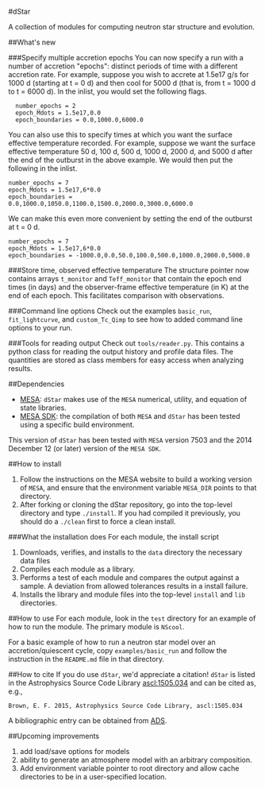 #dStar

A collection of modules for computing neutron star structure and evolution.

##What's new

###Specify multiple accretion epochs
You can now specify a run with a number of accretion "epochs": distinct periods of time with a different accretion rate.  For example, suppose you wish to accrete at 1.5e17 g/s for 1000 d (starting at t = 0 d) and then cool for 5000 d (that is, from t = 1000 d to t = 6000 d).  In the inlist, you would set the following flags.

      number_epochs = 2
      epoch_Mdots = 1.5e17,0.0
      epoch_boundaries = 0.0,1000.0,6000.0

You can also use this to specify times at which you want the surface effective temperature recorded.  For example, suppose we want the surface effective temperature 50 d, 100 d, 500 d, 1000 d, 2000 d, and 5000 d after the end of the outburst in the above example.  We would then put the following in the inlist.

    number_epochs = 7
    epoch_Mdots = 1.5e17,6*0.0
    epoch_boundaries = 0.0,1000.0,1050.0,1100.0,1500.0,2000.0,3000.0,6000.0

We can make this even more convenient by setting the end of the outburst at t = 0 d.

    number_epochs = 7
    epoch_Mdots = 1.5e17,6*0.0
    epoch_boundaries = -1000.0,0.0,50.0,100.0,500.0,1000.0,2000.0,5000.0


###Store time, observed effective temperature
The structure pointer now contains arrays `t_monitor` and `Teff_monitor` that contain the epoch end times (in days) and the observer-frame effective temperature (in K) at the end of each epoch.  This facilitates comparison with observations.

###Command line options
Check out the examples `basic_run`, `fit_lightcurve`, and `custom_Tc_Qimp` to see how to added command line options to your run.

###Tools for reading output
Check out `tools/reader.py`. This contains a python class for reading the output history and profile data files. The quantities are stored as class members for easy access when analyzing results.

##Dependencies
  * [MESA](http://mesa.sourceforge.net): `dStar` makes use of the `MESA` numerical, utility, and equation of state libraries.
  * [MESA SDK](http://www.astro.wisc.edu/~townsend/static.php?ref=mesasdk): the compilation of both `MESA` and `dStar` has been tested using a specific build environment.

This version of `dStar` has been tested with `MESA` version 7503 and the 2014 December 12 (or later) version of the `MESA SDK`.

##How to install
  1. Follow the instructions on the MESA website to build a working version of `MESA`, and ensure that the environment variable `MESA_DIR` points to that directory.
  2. After forking or cloning the dStar repository, go into the top-level directory and type `./install`.  If you had compiled it previously, you should do a `./clean` first to force a clean install.

###What the installation does
For each module, the install script

  1. Downloads, verifies, and installs to the `data` directory the necessary data files
  2. Compiles each module as a library.
  3. Performs a test of each module and compares the output against a sample.  A deviation from allowed tolerances results in a install failure.
  4. Installs the library and module files into the top-level `install` and `lib` directories.

##How to use
For each module, look in the `test` directory for an example of how to run the module. The primary module is `NScool`.

For a basic example of how to run a neutron star model over an accretion/quiescent cycle, copy `examples/basic_run` and follow the instruction in the `README.md` file in that directory.

##How to cite
If you do use `dStar`, we'd appreciate a citation! `dStar` is listed in the Astrophysics Source Code Library [ascl:1505.034](http://ascl.net/1505.034) and can be cited as, e.g., 
    
    Brown, E. F. 2015, Astrophysics Source Code Library, ascl:1505.034

A bibliographic entry can be obtained from [ADS](http://adsabs.harvard.edu/abs/2015ascl.soft05034B).


##Upcoming improvements
  1. add load/save options for models
  2. ability to generate an atmosphere model with an arbitrary composition.
  3. Add environment variable pointer to root directory and allow cache directories to be in a user-specified location.

  
